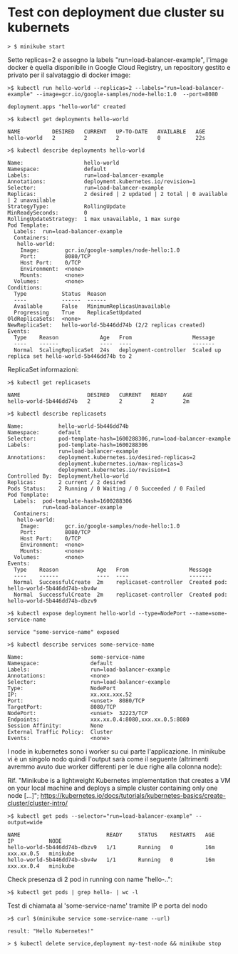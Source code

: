 # Test con deployment due cluster su kubernets

	> $ minikube start
	
Setto replicas=2 e assegno la labels "run=load-balancer-example", l'image docker è quella disponibile in Google Cloud Registry, un repository gestito e privato per il salvataggio di docker image:

	>$ kubectl run hello-world --replicas=2 --labels="run=load-balancer-example" --image=gcr.io/google-samples/node-hello:1.0  --port=8080

	deployment.apps "hello-world" created
	
	>$ kubectl get deployments hello-world
	
	NAME          DESIRED   CURRENT   UP-TO-DATE   AVAILABLE   AGE
	hello-world   2         2         2            0           22s
	
	>$ kubectl describe deployments hello-world
	
	Name:                   hello-world
	Namespace:              default
	Labels:                 run=load-balancer-example
	Annotations:            deployment.kubernetes.io/revision=1
	Selector:               run=load-balancer-example
	Replicas:               2 desired | 2 updated | 2 total | 0 available | 2 unavailable
	StrategyType:           RollingUpdate
	MinReadySeconds:        0
	RollingUpdateStrategy:  1 max unavailable, 1 max surge
	Pod Template:
	  Labels:  run=load-balancer-example
	  Containers:
	   hello-world:
		Image:        gcr.io/google-samples/node-hello:1.0
		Port:         8080/TCP
		Host Port:    0/TCP
		Environment:  <none>
		Mounts:       <none>
	  Volumes:        <none>
	Conditions:
	  Type           Status  Reason
	  ----           ------  ------
	  Available      False   MinimumReplicasUnavailable
	  Progressing    True    ReplicaSetUpdated
	OldReplicaSets:  <none>
	NewReplicaSet:   hello-world-5b446dd74b (2/2 replicas created)
	Events:
	  Type    Reason             Age   From                   Message
	  ----    ------             ----  ----                   -------
	  Normal  ScalingReplicaSet  24s   deployment-controller  Scaled up replica set hello-world-5b446dd74b to 2

ReplicaSet informazioni:

	>$ kubectl get replicasets
	
	NAME                     DESIRED   CURRENT   READY     AGE
	hello-world-5b446dd74b   2         2         2         2m
	
	>$ kubectl describe replicasets
	
	Name:           hello-world-5b446dd74b
	Namespace:      default
	Selector:       pod-template-hash=1600288306,run=load-balancer-example
	Labels:         pod-template-hash=1600288306
					run=load-balancer-example
	Annotations:    deployment.kubernetes.io/desired-replicas=2
					deployment.kubernetes.io/max-replicas=3
					deployment.kubernetes.io/revision=1
	Controlled By:  Deployment/hello-world
	Replicas:       2 current / 2 desired
	Pods Status:    2 Running / 0 Waiting / 0 Succeeded / 0 Failed
	Pod Template:
	  Labels:  pod-template-hash=1600288306
			   run=load-balancer-example
	  Containers:
	   hello-world:
		Image:        gcr.io/google-samples/node-hello:1.0
		Port:         8080/TCP
		Host Port:    0/TCP
		Environment:  <none>
		Mounts:       <none>
	  Volumes:        <none>
	Events:
	  Type    Reason            Age   From                   Message
	  ----    ------            ----  ----                   -------
	  Normal  SuccessfulCreate  2m    replicaset-controller  Created pod: hello-world-5b446dd74b-sbv4w
	  Normal  SuccessfulCreate  2m    replicaset-controller  Created pod: hello-world-5b446dd74b-dbzv9

	>$ kubectl expose deployment hello-world --type=NodePort --name=some-service-name
	
	service "some-service-name" exposed

	>$ kubectl describe services some-service-name
	
	Name:                     some-service-name
	Namespace:                default
	Labels:                   run=load-balancer-example
	Annotations:              <none>
	Selector:                 run=load-balancer-example
	Type:                     NodePort
	IP:                       xx.xxx.xxx.52
	Port:                     <unset>  8080/TCP
	TargetPort:               8080/TCP
	NodePort:                 <unset>  32223/TCP
	Endpoints:                xxx.xx.0.4:8080,xxx.xx.0.5:8080
	Session Affinity:         None
	External Traffic Policy:  Cluster
	Events:                   <none>

I node in kubernetes sono i worker su cui parte l'applicazione. In minikube vi è un singolo nodo quindi l'output sarà come il seguente (altrimenti avremmo avuto due worker differenti per le due righe alla colonna node):

Rif. "Minikube is a lightweight Kubernetes implementation that creates a VM on your local machine and deploys a simple cluster containing only one node [...]"; https://kubernetes.io/docs/tutorials/kubernetes-basics/create-cluster/cluster-intro/

	>$ kubectl get pods --selector="run=load-balancer-example" --output=wide
	
	NAME                           READY     STATUS    RESTARTS   AGE       IP           NODE
	hello-world-5b446dd74b-dbzv9   1/1       Running   0          16m       xxx.xx.0.5   minikube
	hello-world-5b446dd74b-sbv4w   1/1       Running   0          16m       xxx.xx.0.4   minikube

Check presenza di 2 pod in running con name "hello-..":

	>$ kubectl get pods | grep hello- | wc -l

Test di chiamata al 'some-service-name' tramite IP e porta del nodo

	>$ curl $(minikube service some-service-name --url)

	result: "Hello Kubernetes!"

	> $ kubectl delete service,deployment my-test-node && minikube stop

